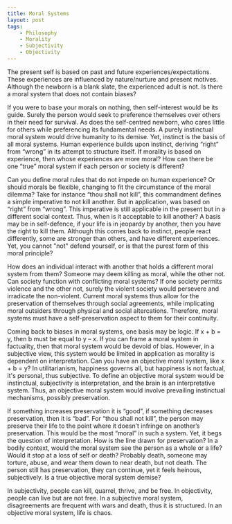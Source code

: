 ```yaml
---
title: Moral Systems
layout: post
tags:
    - Philosophy
    - Morality
    - Subjectivity
    - Objectivity
---
```


The present self is based on past and future experiences/expectations. These experiences are influenced by nature/nurture and present motives. Although the newborn is a blank slate, the experienced adult is not. Is there a moral system that does not contain biases?

If you were to base your morals on nothing, then self-interest would be its guide. Surely the person would seek to preference themselves over others in their need for survival. As does the self-centred newborn, who cares little for others while preferencing its fundamental needs. A purely instinctual moral system would drive humanity to its demise. Yet, instinct is the basis of all moral systems. Human experience builds upon instinct, deriving “right” from “wrong” in its attempt to structure itself. If morality is based on experience, then whose experiences are more moral? How can there be one “true” moral system if each person or society is different?

Can you define moral rules that do not impede on human experience? Or should morals be flexible, changing to fit the circumstance of the moral dilemma? Take for instance “thou shall not kill”, this commandment defines a simple imperative to not kill another. But in application, was based on “right” from “wrong”. This imperative is still applicable in the present but in a different social context. Thus, when is it acceptable to kill another? A basis may be in self-defence, if your life is in jeopardy by another, then you have the right to kill them. Although this comes back to instinct, people react differently, some are stronger than others, and have different experiences. Yet, you cannot "not" defend yourself, or is that the purest form of this moral principle?

How does an individual interact with another that holds a different moral system from them? Someone may deem killing as moral, while the other not. Can society function with conflicting moral systems? If one society permits violence and the other not, surely the violent society would persevere and irradicate the non-violent. Current moral systems thus allow for the preservation of themselves through social agreements, while implicating moral outsiders through physical and social altercations. Therefore, moral systems must have a self-preservation aspect to them for their continuity.

Coming back to biases in moral systems, one basis may be logic. If x + b = y, then b must be equal to y – x. If you can frame a moral system in factuality, then that moral system would be devoid of bias. However, in a subjective view, this system would be limited in application as morality is dependent on interpretation. Can you have an objective moral system, like x + b = y? In utilitarianism, happiness governs all, but happiness is not factual, it's personal, thus subjective. To define an objective moral system would be instinctual, subjectivity is interpretation, and the brain is an interpretative system. Thus, an objective moral system would involve prevailing instinctual mechanisms, possibly preservation.

If something increases preservation it is “good”, if something decreases preservation, then it is “bad”. For “thou shall not kill”, the person may preserve their life to the point where it doesn’t infringe on another’s preservation. This would be the most “moral” in such a system. Yet, it begs the question of interpretation. How is the line drawn for preservation? In a bodily context, would the moral system see the person as a whole or a life? Would it stop at a loss of self or death? Probably death, someone may torture, abuse, and wear them down to near death, but not death. The person still has preservation, they can continue, yet it feels heinous, subjectively. Is a true objective moral system demise?

In subjectivity, people can kill, quarrel, thrive, and be free. In objectivity, people can live but are not free. In a subjective moral system, disagreements are frequent with wars and death, thus it is structured. In an objective moral system, life is chaos.
